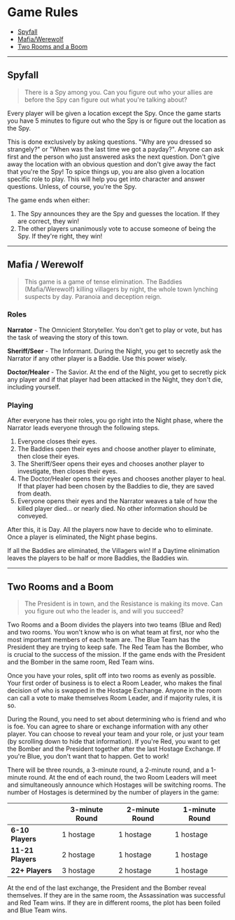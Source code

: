 # Game Rules

- [Spyfall](#spyfall)
- [Mafia/Werewolf](#mafia-werewolf)
- [Two Rooms and a Boom](#two-rooms-and-a-boom)

-------

## Spyfall

> There is a Spy among you. Can you figure out who your allies are before the Spy can figure out what you're talking about?

Every player will be given a location except the Spy. Once the game starts you have 5 minutes to figure out who the Spy is or figure out the location as the Spy.

This is done exclusively by asking questions. "Why are you dressed so strangely?" or "When was the last time we got a payday?". Anyone can ask first and the person who just answered asks the next question. Don't give away the location with an obvious question and don't give away the fact that you're the Spy! To spice things up, you are also given a location specific role to play. This will help you get into character and answer questions. Unless, of course, you're the Spy.

The game ends when either:

1. The Spy announces they are the Spy and guesses the location. If they are correct, they win!
1. The other players unanimously vote to accuse someone of being the Spy. If they're right, they win!

-------

## Mafia / Werewolf

> This game is a game of tense elimination. The Baddies (Mafia/Werewolf) killing villagers by night, the whole town lynching suspects by day. Paranoia and deception reign.

### Roles

**Narrator** - The Omnicient Storyteller. You don't get to play or vote, but has the task of weaving the story of this town.

**Sheriff/Seer** - The Informant. During the Night, you get to secretly ask the Narrator if any other player is a Baddie. Use this power wisely.

**Doctor/Healer** - The Savior. At the end of the Night, you get to secretly pick any player and if that player had been attacked in the Night, they don't die, including yourself.

### Playing

After everyone has their roles, you go right into the Night phase, where the Narrator leads everyone through the following steps.

1. Everyone closes their eyes.
1. The Baddies open their eyes and choose another player to eliminate, then close their eyes.
1. The Sheriff/Seer opens their eyes and chooses another player to investigate, then closes their eyes.
1. The Doctor/Healer opens their eyes and chooses another player to heal. If that player had been chosen by the Baddies to die, they are saved from death.
1. Everyone opens their eyes and the Narrator weaves a tale of how the killed player died... or nearly died. No other information should be conveyed.

After this, it is Day. All the players now have to decide who to eliminate. Once a player is eliminated, the Night phase begins.

If all the Baddies are eliminated, the Villagers win! If a Daytime elinimation leaves the players to be half or more Baddies, the Baddies win.

-------

## Two Rooms and a Boom

> The President is in town, and the Resistance is making its move. Can you figure out who the leader is, and will you succeed?

Two Rooms and a Boom divides the players into two teams (Blue and Red) and two rooms. You won't know who is on what team at first, nor who the most important members of each team are. The Blue Team has the President they are trying to keep safe. The Red Team has the Bomber, who is crucial to the success of the mission. If the game ends with the President and the Bomber in the same room, Red Team wins.

Once you have your roles, split off into two rooms as evenly as possible. Your first order of business is to elect a Room Leader, who makes the final decision of who is swapped in the Hostage Exchange. Anyone in the room can call a vote to make themselves Room Leader, and if majority rules, it is so.

During the Round, you need to set about determining who is friend and who is foe. You can agree to share or exchange information with any other player. You can choose to reveal your team and your role, or just your team (by scrolling down to hide that information). If you're Red, you want to get the Bomber and the President together after the last Hostage Exchange. If you're Blue, you don't want that to happen. Get to work!

There will be three rounds, a 3-minute round, a 2-minute round, and a 1-minute round. At the end of each round, the two Room Leaders will meet and simultaneously announce which Hostages will be switching rooms. The number of Hostages is determined by the number of players in the game:

|                   | 3-minute Round | 2-minute Round | 1-minute Round |
|-------------------|----------------|----------------|----------------|
| **6-10 Players**  | 1 hostage      | 1 hostage      | 1 hostage      |
| **11-21 Players** | 2 hostage      | 1 hostage      | 1 hostage      |
| **22+ Players**   | 3 hostage      | 2 hostage      | 1 hostage      |

At the end of the last exchange, the President and the Bomber reveal themselves. If they are in the same room, the Assassination was successful and Red Team wins. If they are in different rooms, the plot has been foiled and Blue Team wins.
